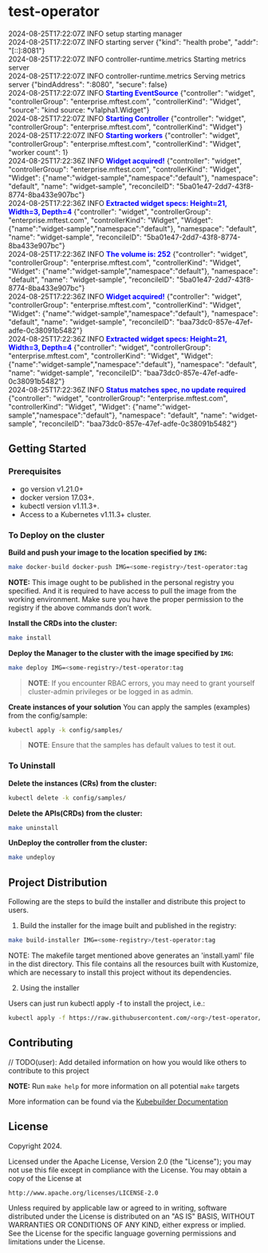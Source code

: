 # test-operator
2024-08-25T17:22:07Z    INFO    setup   starting manager  
2024-08-25T17:22:07Z    INFO    starting server {"kind": "health probe", "addr": "[::]:8081"}  
2024-08-25T17:22:07Z    INFO    controller-runtime.metrics      Starting metrics server  
2024-08-25T17:22:07Z    INFO    controller-runtime.metrics      Serving metrics server  {"bindAddress": ":8080", "secure": false}  
2024-08-25T17:22:07Z    INFO    <span style="color:blue">**Starting EventSource**</span>    {"controller": "widget", "controllerGroup": "enterprise.mftest.com", "controllerKind": "Widget", "source": "kind source: *v1alpha1.Widget"}  
2024-08-25T17:22:07Z    INFO    <span style="color:blue">**Starting Controller**</span>     {"controller": "widget", "controllerGroup": "enterprise.mftest.com", "controllerKind": "Widget"}  
2024-08-25T17:22:07Z    INFO    <span style="color:blue">**Starting workers**</span>        {"controller": "widget", "controllerGroup": "enterprise.mftest.com", "controllerKind": "Widget", "worker count": 1}  
2024-08-25T17:22:36Z    INFO    <span style="color:blue">**Widget acquired!**</span>        {"controller": "widget", "controllerGroup": "enterprise.mftest.com", "controllerKind": "Widget", "Widget": {"name":"widget-sample","namespace":"default"}, "namespace": "default", "name": "widget-sample", "reconcileID": "5ba01e47-2dd7-43f8-8774-8ba433e907bc"}  
2024-08-25T17:22:36Z    INFO    <span style="color:blue">**Extracted widget specs: Height=21, Width=3, Depth=4**</span>     {"controller": "widget", "controllerGroup": "enterprise.mftest.com", "controllerKind": "Widget", "Widget": {"name":"widget-sample","namespace":"default"}, "namespace": "default", "name": "widget-sample", "reconcileID": "5ba01e47-2dd7-43f8-8774-8ba433e907bc"}  
2024-08-25T17:22:36Z    INFO    <span style="color:blue">**The volume is: 252**</span>      {"controller": "widget", "controllerGroup": "enterprise.mftest.com", "controllerKind": "Widget", "Widget": {"name":"widget-sample","namespace":"default"}, "namespace": "default", "name": "widget-sample", "reconcileID": "5ba01e47-2dd7-43f8-8774-8ba433e907bc"}  
2024-08-25T17:22:36Z    INFO    <span style="color:blue">**Widget acquired!**</span>        {"controller": "widget", "controllerGroup": "enterprise.mftest.com", "controllerKind": "Widget", "Widget": {"name":"widget-sample","namespace":"default"}, "namespace": "default", "name": "widget-sample", "reconcileID": "baa73dc0-857e-47ef-adfe-0c38091b5482"}  
2024-08-25T17:22:36Z    INFO    <span style="color:blue">**Extracted widget specs: Height=21, Width=3, Depth=4**</span>     {"controller": "widget", "controllerGroup": "enterprise.mftest.com", "controllerKind": "Widget", "Widget": {"name":"widget-sample","namespace":"default"}, "namespace": "default", "name": "widget-sample", "reconcileID": "baa73dc0-857e-47ef-adfe-0c38091b5482"}  
2024-08-25T17:22:36Z    INFO    <span style="color:blue">**Status matches spec, no update required**</span> {"controller": "widget", "controllerGroup": "enterprise.mftest.com", "controllerKind": "Widget", "Widget": {"name":"widget-sample","namespace":"default"}, "namespace": "default", "name": "widget-sample", "reconcileID": "baa73dc0-857e-47ef-adfe-0c38091b5482"}  

## Getting Started

### Prerequisites
- go version v1.21.0+
- docker version 17.03+.
- kubectl version v1.11.3+.
- Access to a Kubernetes v1.11.3+ cluster.

### To Deploy on the cluster
**Build and push your image to the location specified by `IMG`:**

```sh
make docker-build docker-push IMG=<some-registry>/test-operator:tag
```

**NOTE:** This image ought to be published in the personal registry you specified.
And it is required to have access to pull the image from the working environment.
Make sure you have the proper permission to the registry if the above commands don’t work.

**Install the CRDs into the cluster:**

```sh
make install
```

**Deploy the Manager to the cluster with the image specified by `IMG`:**

```sh
make deploy IMG=<some-registry>/test-operator:tag
```

> **NOTE**: If you encounter RBAC errors, you may need to grant yourself cluster-admin
privileges or be logged in as admin.

**Create instances of your solution**
You can apply the samples (examples) from the config/sample:

```sh
kubectl apply -k config/samples/
```

>**NOTE**: Ensure that the samples has default values to test it out.

### To Uninstall
**Delete the instances (CRs) from the cluster:**

```sh
kubectl delete -k config/samples/
```

**Delete the APIs(CRDs) from the cluster:**

```sh
make uninstall
```

**UnDeploy the controller from the cluster:**

```sh
make undeploy
```

## Project Distribution

Following are the steps to build the installer and distribute this project to users.

1. Build the installer for the image built and published in the registry:

```sh
make build-installer IMG=<some-registry>/test-operator:tag
```

NOTE: The makefile target mentioned above generates an 'install.yaml'
file in the dist directory. This file contains all the resources built
with Kustomize, which are necessary to install this project without
its dependencies.

2. Using the installer

Users can just run kubectl apply -f <URL for YAML BUNDLE> to install the project, i.e.:

```sh
kubectl apply -f https://raw.githubusercontent.com/<org>/test-operator/<tag or branch>/dist/install.yaml
```

## Contributing
// TODO(user): Add detailed information on how you would like others to contribute to this project

**NOTE:** Run `make help` for more information on all potential `make` targets

More information can be found via the [Kubebuilder Documentation](https://book.kubebuilder.io/introduction.html)

## License

Copyright 2024.

Licensed under the Apache License, Version 2.0 (the "License");
you may not use this file except in compliance with the License.
You may obtain a copy of the License at

    http://www.apache.org/licenses/LICENSE-2.0

Unless required by applicable law or agreed to in writing, software
distributed under the License is distributed on an "AS IS" BASIS,
WITHOUT WARRANTIES OR CONDITIONS OF ANY KIND, either express or implied.
See the License for the specific language governing permissions and
limitations under the License.

